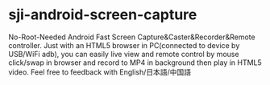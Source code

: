 sji-android-screen-capture
==========================

No-Root-Needed Android Fast Screen Capture&amp;Caster&amp;Recorder&amp;Remote controller. Just with an HTML5 browser in PC(connected to device by USB/WiFi adb), you can easily live view and remote control by mouse click/swap in browser and record to MP4 in background then play in HTML5 video. Feel free to feedback with English/日本語/中国語
